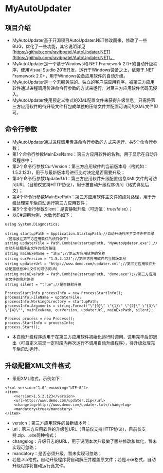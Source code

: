 # MyAutoUpdater

## 项目介绍
* MyAutoUpdater基于开源项目AutoUpdater.NET修改而来，修改了一些BUG，优化了一些功能，其它说明详见[https://github.com/ravibpatel/AutoUpdater.NET](https://github.com/ravibpatel/AutoUpdater.NET)。
* MyAutoUpdater是一个基于Windows和.NET Framework 2.0+的自动升级程序，使用Visual Studio 2015开发，运行于Windows设备之上，依赖于.NET Framework 2.0+，用于Windows设备应用软件的自动升级。
* MyAutoUpdater是一个无服务端的、独立的客户端应用程序，被第三方应用软件通过进程调用传递命令行参数的方式来运行，对第三方应用软件代码无侵入。
* MyAutoUpdater使用预定义格式的XML配置文件来获得升级信息，只需将第三方应用软件的待升级文件打包成单独的压缩文件并配置可访问的XML文件即可。

## 命令行参数
* MyAutoUpdater通过进程调用传递命令行参数的方式来运行，共5个命令行参数；
* 第1个命令行参数MainExeName：第三方应用软件的名称，用于显示在自动升级程序中；
* 第2个命令行参数CurVersion：第三方应用软件的当前版本号（格式如：1.5.2.123），用于与最新版本号进行比对决定是否需要升级；
* 第3个命令行参数UpdaterUrl：第三方应用软件升级配置信息XML文件的可访问URL（目前仅支持HTTP协议），用于被自动升级程序访问（格式详见后文）；
* 第4个命令行参数MainExePath：第三方应用软件主文件的绝对路径，用于升级处理完毕后自动运行第三方应用软件；
* 第5个命令行参数Silent：是否静默升级（可选值：true/false）；
* 以C#调用为例，大致代码如下：

```
using System.Diagnostics;

string startupPath = Application.StartupPath;//自动升级程序主文件所在目录（通常放在第三方应用软件的根目录下）
string updaterFile = Path.Combine(startupPath, "MyAutoUpdater.exe");//自动升级程序主文件的绝对路径
string mainExeName = "演示";//第三方应用软件的名称
string curVersion = "1.5.2.123";//第三方应用软件的当前版本号
string updaterUrl = "http://www.demo.com/updater.xml";//第三方应用软件升级配置信息XML文件的可访问URL
string mainExePath = Path.Combine(startupPath, "demo.exe");//第三方应用主文件的绝对路径
string silent = "true";//是否静默升级

ProcessStartInfo processInfo = new ProcessStartInfo();
processInfo.FileName = updaterFile;
processInfo.WorkingDirectory = startupPath;
processInfo.Arguments = string.Format("\"{0}\" \"{1}\" \"{2}\" \"{3}\" \"{4}\"", mainExeName, curVersion, updaterUrl, mainExePath, silent);

Process process = new Process();
process.StartInfo = processInfo;
process.Start();
```
* 本自动升级程序适用于在第三方应用软件初始化运行时调用，调用完毕后即退出（可自定义实现一定时段内再次运行不调用自动升级程序），待升级处理完毕后自动运行。

## 升级配置XML文件格式
* 采用XML格式，示例如下：

```
<?xml version="1.0" encoding="UTF-8"?>
<item>
    <version>1.5.2.123</version>
    <url>http://www.demo.com/updater.zip</url>
    <changelog>http://www.demo.com/updater.txt</changelog>
    <mandatory>true</mandatory>
</item>
```

* version：第三方应用软件的最新版本号；
* url：第三方应用软件的升级包URL（目前仅支持HTTP协议），目前仅支持.zip、.exe两种格式；
* changelog：升级日志的URL，用于说明本次升级做了哪些修改和优化，暂未实现可忽略；
* mandatory：是否必须升级，暂未实现可忽略；
* 若是.zip格式，自动升级程序将自动解压并覆盖原文件；若是.exe格式，自动升级程序将自动运行此文件。

